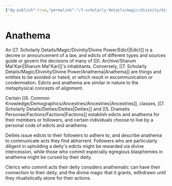 ```yaml
---
{"dg-publish":true,"permalink":"/7-scholarly-details/magic/divinity/divine-power/anathema/","noteIcon":""}
---
```


# Anathema

An [[7. Scholarly Details/Magic/Divinity/Divine Power/Edict\|Edict]] is a decree or announcement of a law, and edicts of different types and sources guide or govern the decisions of many of [[0. Archive/Sharum Mal'Kari\|Sharum Mal'Kari]]'s inhabitants. Conversely, [[7. Scholarly Details/Magic/Divinity/Divine Power/Anathema\|Anathema]] are things and entities to be avoided or hated, or which result in excommunication or condemnation. Edicts and anathema are similar in nature to the metaphysical concepts of alignment.

Certain [[6. Common Knowledge/Demographics/Ancestries/Ancestries\|Ancestries]], classes, [[7. Scholarly Details/Deities/Deities\|Deities]] and [[5. Dramatis Personae/Factions/Factions\|Factions]] establish edicts and anathema for their members or followers, and certain individuals choose to live by a personal code of edicts and anathema.

Deities issue edicts to their followers to adhere to, and describe anathema to communicate acts they find abhorrent. Followers who are particularly diligent in upholding a deity's edicts might be rewarded via divine intercession, while those who commit especially egregious blasphemies in anathema might be cursed by their deity. 

Clerics who commit acts their deity considers anathematic can have their connection to their deity, and the divine magic that it grants, withdrawn until they ritualistically atone for their actions.